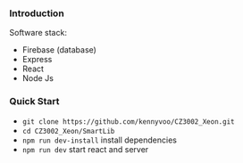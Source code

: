 ### Introduction 
Software stack:
- Firebase (database)
- Express
- React 
- Node Js

### Quick Start
- `git clone https://github.com/kennyvoo/CZ3002_Xeon.git`
- `cd CZ3002_Xeon/SmartLib`
- `npm run dev-install` install dependencies
- `npm run dev` start react and server
